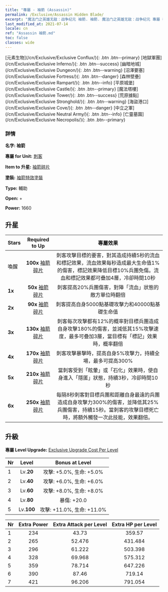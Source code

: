 ```yaml
---
title: "專屬 - 袖箭 (Assassin)"
permalink: /Exclusive/Assassin Hidden Blade/
excerpt: "魔法门之英雄无敌：战争纪元 袖箭. 袖箭. 魔法门之英雄无敌：战争纪元 專屬 袖箭. 刺客 專屬."
last_modified_at: 2021-07-14
locale: cn
ref: "Assassin 袖箭.md"
toc: false
classes: wide
---
```

 [元素生物](/cn/Exclusive/Exclusive Conflux/){: .btn .btn--primary} [地獄軍團](/cn/Exclusive/Exclusive Inferno/){: .btn .btn--success} [幽暗地城](/cn/Exclusive/Exclusive Dungeon/){: .btn .btn--warning} [沼澤要塞](/cn/Exclusive/Exclusive Fortress/){: .btn .btn--danger} [森林壁壘](/cn/Exclusive/Exclusive Rampart/){: .btn .btn--info} [平原城堡](/cn/Exclusive/Exclusive Castle/){: .btn .btn--primary} [魔法塔樓](/cn/Exclusive/Exclusive Tower/){: .btn .btn--success} [荒原據點](/cn/Exclusive/Exclusive Stronghold/){: .btn .btn--warning} [海盜港口](/cn/Exclusive/Exclusive Cove/){: .btn .btn--danger} [中立之軍](/cn/Exclusive/Exclusive Neutral Army/){: .btn .btn--info} [亡靈墓園](/cn/Exclusive/Exclusive Necropolis/){: .btn .btn--primary} 

### 詳情
 **名字: 袖箭** 

 **專屬 for Unit:** [刺客](/cn/units/Assassin/) 

 **Item to 升星:** [袖箭碎片](/cn/Items/con_2200/)

 **塗裝:** [袖箭特效塗裝](/cn/Items/con_2199/)

 **Type:** 輔助

 **Open:** +

 **Power:** 1660

## 升星

  |     Stars    |  Required to Up | 專屬效果 |
  |:-------------|:---------------:|:---------------:|
  |  喚醒  | **100x** [袖箭碎片](/cn/Items/con_2200/) | 刺客攻擊目標的要害，對其造成持續5秒的流血和標記效果，流血效果每秒造成最大生命值1%的傷害，標記效果降低目標10%兵團免傷。流血和標記效果都可疊加4層，冷卻時間10秒 |
  | **1x** <i class="fas fa-star"/> | **50x** [袖箭碎片](/cn/Items/con_2200/) | 刺客提高20%兵團傷害，對陣「流血」狀態的敵方單位時翻倍 |
  | **2x** <i class="fas fa-star"/> | **90x** [袖箭碎片](/cn/Items/con_2200/) | 刺客提高自身5000點基礎攻擊力和40000點基礎生命值 |
  | **3x** <i class="fas fa-star"/> | **130x** [袖箭碎片](/cn/Items/con_2200/) | 刺客每次攻擊都有12%的概率對目標兵團造成自身攻擊180%的傷害，並減低其15%攻擊速度，最多可疊加3層，當目標有「標記」效果時，概率翻倍 |
  | **4x** <i class="fas fa-star"/> | **170x** [袖箭碎片](/cn/Items/con_2200/) | 刺客攻擊暴擊時，提高自身5%攻擊力，持續全場，最多可提高300% |
  | **5x** <i class="fas fa-star"/> | **210x** [袖箭碎片](/cn/Items/con_2200/) | 當刺客受到「眩暈」或「石化」效果時，使自身進入「隱匿」狀態，持續3秒，冷卻時間10秒 |
  | **6x** <i class="fas fa-star"/> | **250x** [袖箭碎片](/cn/Items/con_2200/) | 每隔8秒刺客對目標兵團和距離自身最遠的兵團造成自身攻擊力300%的傷害，並降低其25%兵團傷害，持續15秒。當刺客的攻擊目標死亡時，將額外觸發一次此技能，效果翻倍。 |


## 升級
 **專屬 Level Upgrade:** [Exclusive Upgrade Cost Per Level](/Exclusive/ExclusiveUpgradeCostPerLevel/)

  |  Nr  |   Level  | Bonus at Level |
  |:-----|:--------:|:--------------:|
  | 1 | Lv.**20** | 攻擊: +5.0%, 生命: +5.0% |
  | 2 | Lv.**40** | 攻擊: +6.0%, 生命: +6.0% |
  | 3 | Lv.**60** | 攻擊: +8.0%, 生命: +8.0% |
  | 4 | Lv.**80** | 暴傷: +20.0 |
  | 5 | Lv.**100** | 攻擊: +11.0%, 生命: +11.0% |


  |  Nr  |  Extra Power | Extra Attack per Level | Extra HP per Level |
  |:-----|:--------:|:--------:|:--------:|
  | 1 | 234 | 43.73 | 359.57 |
  | 2 | 265 | 52.476 | 431.484 |
  | 3 | 296 | 61.222 | 503.398 |
  | 4 | 328 | 69.968 | 575.312 |
  | 5 | 359 | 78.714 | 647.226 |
  | 6 | 390 | 87.46 | 719.14 |
  | 7 | 421 | 96.206 | 791.054 |



